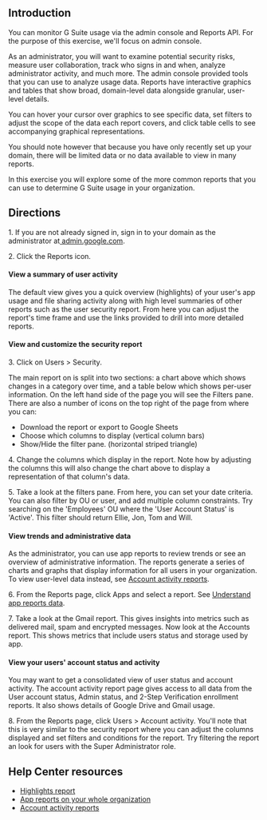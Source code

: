 ## Introduction

You can monitor G Suite usage via the admin console and Reports API. For the purpose of this exercise, we'll focus on admin console.

As an administrator, you will want to examine potential security risks, measure user collaboration, track who signs in and when, analyze administrator activity, and much more. The admin console provided tools that you can use to analyze usage data. Reports have interactive graphics and tables that show broad, domain-level data alongside granular, user-level details.

You can hover your cursor over graphics to see specific data, set filters to adjust the scope of the data each report covers, and click table cells to see accompanying graphical representations.

You should note however that because you have only recently set up your domain, there will be limited data or no data available to view in many reports.

In this exercise you will explore some of the more common reports that you can use to determine G Suite usage in your organization.

## Directions

1\. If you are not already signed in, sign in to your domain as the administrator at[ admin.google.com](https://admin.google.com/).

2\. Click the Reports icon.

#### View a summary of user activity

The default view gives you a quick overview (highlights) of your user's app usage and file sharing activity along with high level summaries of other reports such as the user security report. From here you can adjust the report's time frame and use the links provided to drill into more detailed reports.

#### View and customize the security report

3\. Click on Users > Security.

The main report on is split into two sections: a chart above which shows changes in a category over time, and a table below which shows per-user information. On the left hand side of the page you will see the Filters pane. There are also a number of icons on the top right of the page from where you can:

-   Download the report or export to Google Sheets
-   Choose which columns to display (vertical column bars)
-   Show/Hide the filter pane. (horizontal striped triangle)

4\. Change the columns which display in the report. Note how by adjusting the columns this will also change the chart above to display a representation of that column's data.

5\. Take a look at the filters pane. From here, you can set your date criteria. You can also filter by OU or user, and add multiple column constraints. Try searching on the 'Employees' OU where the 'User Account Status' is 'Active'. This filter should return Ellie, Jon, Tom and Will.

#### View trends and administrative data

As the administrator, you can use app reports to review trends or see an overview of administrative information. The reports generate a series of charts and graphs that display information for all users in your organization. To view user-level data instead, see [Account activity reports](https://support.google.com/a/answer/4580176 "Accoun activity reports").

6\. From the Reports page, click Apps and select a report. See [Understand app reports data](https://support.google.com/a/answer/6072773?hl=en&ref_topic=7558954#understand "Understand app reports data").

7\. Take a look at the Gmail report. This gives insights into metrics such as delivered mail, spam and encrypted messages. Now look at the Accounts report. This shows metrics that include users status and storage used by app.

#### View your users' account status and activity

You may want to get a consolidated view of user status and account activity. The account activity report page gives access to all data from the User account status, Admin status, and 2-Step Verification enrollment reports. It also shows details of Google Drive and Gmail usage.

8\. From the Reports page, click Users > Account activity. You'll note that this is very similar to the security report where you can adjust the columns displayed and set filters and conditions for the report. Try filtering the report an look for users with the Super Administrator role.

## Help Center resources

-   [Highlights report](https://support.google.com/a/answer/6000244 "Highlights report")
-   [App reports on your whole organization](https://support.google.com/a/answer/6072773 "App reports on your whole organization")
-   [Account activity reports](https://support.google.com/a/answer/4580176 "Accoun activity reports")
